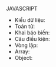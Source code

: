 JAVASCRIPT

- Kiểu dữ liệu:
- Toán tử:
- Khai báo biến:
- Câu điều kiện:
- Vòng lặp:
- Array:
- Object:

